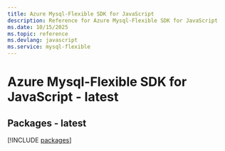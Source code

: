 ```yaml
---
title: Azure Mysql-Flexible SDK for JavaScript
description: Reference for Azure Mysql-Flexible SDK for JavaScript
ms.date: 10/15/2025
ms.topic: reference
ms.devlang: javascript
ms.service: mysql-flexible
---
```

# Azure Mysql-Flexible SDK for JavaScript - latest
## Packages - latest
[!INCLUDE [packages](mysql-flexible-index.md)]